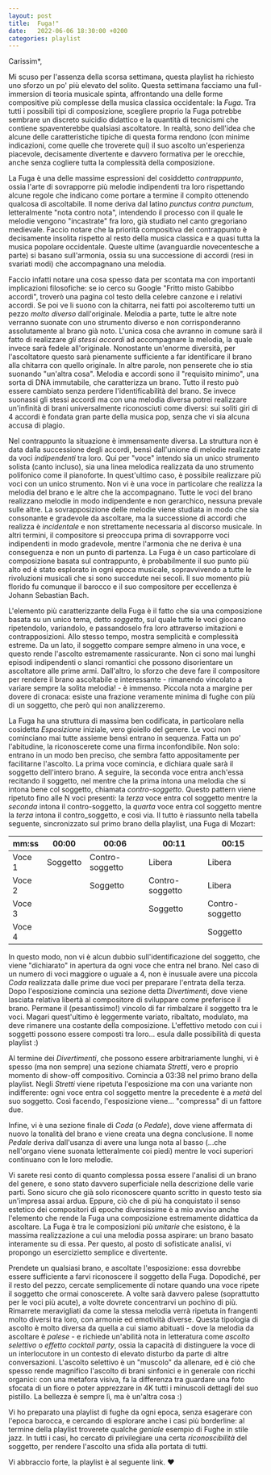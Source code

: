 ```yaml
---
layout: post
title:  Fuga!"
date:   2022-06-06 18:30:00 +0200
categories: playlist
---
```


Carissim*,

Mi scuso per l'assenza della scorsa settimana, questa playlist ha richiesto uno sforzo un po' più elevato del solito. 
Questa settimana facciamo una full-immersion di teoria musicale spinta, affrontando una delle forme compositive più complesse della musica classica occidentale: la *Fuga*.
Tra tutti i possibili tipi di composizione, scegliere proprio la Fuga potrebbe sembrare un discreto suicidio didattico e la quantità di tecnicismi che contiene spaventerebbe qualsiasi ascoltatore. 
In realtà, sono dell'idea che alcune delle caratteristiche tipiche di questa forma rendono (con minime indicazioni, come quelle che troverete qui) il suo ascolto un'esperienza piacevole, decisamente divertente e davvero formativa per le orecchie, anche senza cogliere tutta la complessità della composizione.

La Fuga è una delle massime espressioni del cosiddetto *contrappunto*, ossia l'arte di sovrapporre più melodie indipendenti tra loro rispettando alcune regole che indicano come portare a termine il compito ottenendo qualcosa di ascoltabile. 
Il nome deriva dal latino _punctus contra punctum_, letteralmente "nota contro nota", intendendo il processo con il quale le melodie vengono "incastrate" fra loro, già studiato nel canto gregoriano medievale. 
Faccio notare che la priorità compositiva del contrappunto è decisamente insolita rispetto al resto della musica classica e a quasi tutta la musica popolare occidentale. 
Queste ultime (avanguardie novecentesche a parte) si basano sull'armonia, ossia su una successione di accordi (resi in svariati modi) che accompagnano una melodia. 

Faccio infatti notare una cosa spesso data per scontata ma con importanti implicazioni filosofiche: se io cerco su Google "Fritto misto Gabibbo accordi", troverò una pagina col testo della celebre canzone e i relativi accordi. Se poi ve li suono con la chitarra, nei fatti poi ascolteremo tutti un pezzo *molto diverso* dall'originale. 
Melodia a parte, tutte le altre note verranno suonate con uno strumento diverso e non corrisponderanno assolutamente al brano già noto. L'unica cosa che avranno in comune sarà il fatto di realizzare _gli stessi accordi_ ad accompagnare la melodia, la quale invece sarà fedele all'originale. 
Nonostante un'enorme diversità, per l'ascoltatore questo sarà pienamente sufficiente a far identificare il brano alla chitarra con quello originale. 
In altre parole, non penserete che io stia suonando "un'altra cosa". Melodia e accordi sono il "requisito minimo", una sorta di DNA immutabile, che caratterizza un brano. Tutto il resto può essere cambiato senza perdere l'identificabilità del brano.
Se invece suonassi gli stessi accordi ma con una melodia diversa potrei realizzare un'infinità di brani universalmente riconosciuti come diversi: sui soliti giri di 4 accordi è fondata gran parte della musica pop, senza che vi sia alcuna accusa di plagio.

Nel contrappunto la situazione è immensamente diversa. La struttura non è data dalla successione degli accordi, bensì dall'unione di melodie realizzate da voci _indipendenti_ tra loro.
Qui per "voce" intendo sia un unico strumento solista (canto incluso), sia una linea melodica realizzata da uno strumento polifonico come il pianoforte. In quest'ultimo caso, è possibile realizzare più voci con un unico strumento.
Non vi è una voce in particolare che realizza la melodia del brano e le altre che la accompagnano. Tutte le voci del brano realizzano melodie in modo indipendente e non gerarchico, nessuna prevale sulle altre.
La sovrapposizione delle melodie viene studiata in modo che sia consonante e gradevole da ascoltare, ma la successione di accordi che realizza è _incidentale_ e non strettamente necessaria al discorso musicale. In altri termini, il compositore si preoccupa prima di sovrapporre voci indipendenti in modo gradevole, mentre l'armonia che ne deriva è una conseguenza e non un punto di partenza.
La Fuga è un caso particolare di composizione basata sul contrappunto, è probabilmente il suo punto più alto ed è stato esplorato in ogni epoca musicale, sopravvivendo a tutte le rivoluzioni musicali che si sono succedute nei secoli. Il suo momento più florido fu comunque il barocco e il suo compositore per eccellenza è Johann Sebastian Bach.

L'elemento più caratterizzante della Fuga è il fatto che sia una composizione basata su un unico tema, detto _soggetto_, sul quale tutte le voci giocano ripetendolo, variandolo, e passandoselo fra loro attraverso imitazioni e contrapposizioni. Allo stesso tempo, mostra semplicità e complessità estreme. Da un lato, il soggetto compare sempre almeno in una voce, e questo rende l'ascolto estremamente rassicurante. Non ci sono mai lunghi episodi indipendenti o slanci romantici che possono disorientare un ascoltatore alle prime armi. Dall'altro, lo sforzo che deve fare il compositore per rendere il brano ascoltabile e interessante - rimanendo vincolato a variare sempre la solita melodia! - è immenso. Piccola nota a margine per dovere di cronaca: esiste una frazione veramente minima di fughe con più di un soggetto, che però qui non analizzeremo.

La Fuga ha una struttura di massima ben codificata, in particolare nella cosidetta _Esposizione_ iniziale, vero gioiello del genere. Le voci non cominciano mai tutte assieme bensì entrano in sequenza. Fatta un po' l'abitudine, la riconoscerete come una firma inconfondibile. Non solo: entrano in un modo ben preciso, che sembra fatto appositamente per facilitarne l'ascolto. La prima voce comincia, e dichiara quale sarà il soggetto dell'intero brano. A seguire, la seconda voce entra anch'essa recitando il soggetto, nel mentre che la prima intona una melodia che si intona bene col soggetto, chiamata _contro-soggetto_. Questo pattern viene ripetuto fino alle N voci presenti: la _terza_ voce entra col soggetto mentre la _seconda_ intona il contro-soggetto, la _quarta_ voce entra col soggetto mentre la _terza_ intona il contro_soggetto, e così via. Il tutto è riassunto nella tabella seguente, sincronizzato sul primo brano della playlist, una Fuga di Mozart:

| mm:ss | 00:00 | 00:06 | 00:11 | 00:15 | 
|------  | ------   | ------          | ------          |------           |
| Voce 1 | Soggetto | Contro-soggetto | Libera          | Libera          |
| Voce 2 |          | Soggetto        | Contro-soggetto | Libera          |
| Voce 3 |          |                 | Soggetto        | Contro-soggetto |
| Voce 4 |          |                 |                 | Soggetto        |

In questo modo, non vi è alcun dubbio sull'identificazione del soggetto, che viene "dichiarato" in apertura da ogni voce che entra nel brano. Nel caso di un numero di voci maggiore o uguale a 4, non è inusuale avere una piccola _Coda_ realizzata dalle prime due voci per preparare l'entrata della terza.
Dopo l'esposizione comincia una sezione detta _Divertimenti_, dove viene lasciata relativa libertà al compositore di sviluppare come preferisce il brano. Permane il (pesantissimo!) vincolo di far rimbalzare il soggetto tra le voci. Magari quest'ultimo è leggermente variato, ribaltato, modulato, ma deve rimanere una costante della composizione. L'effettivo metodo con cui i soggetti possono essere composti tra loro... esula dalle possibilità di questa playlist :)

Al termine dei _Divertimenti_, che possono essere arbitrariamente lunghi, vi è spesso (ma non sempre) una sezione chiamata _Stretti_, vero e proprio momento di show-off compositivo. Comincia a 03:38 nel primo brano della playlist. Negli _Stretti_ viene ripetuta l'esposizione ma con una variante non indifferente: ogni voce entra col soggetto mentre la precedente è a _metà_ del suo soggetto. Così facendo, l'esposizione viene... "compressa" di un fattore due.

Infine, vi è una sezione finale di _Coda_ (o _Pedale_), dove viene affermata di nuovo la tonalità del brano e viene creata una degna conclusione. Il nome _Pedale_ deriva dall'usanza di avere una lunga nota al basso (...che nell'organo viene suonata letteralmente coi piedi) mentre le voci superiori continuano con le loro melodie.

Vi sarete resi conto di quanto complessa possa essere l'analisi di un brano del genere, e sono stato davvero superficiale nella descrizione delle varie parti. Sono sicuro che già solo riconoscere quanto scritto in questo testo sia un'impresa assai ardua.
Eppure, ciò che di più ha conquistato il senso estetico dei compositori di epoche diversissime è a mio avviso anche l'elemento che rende la Fuga una composizione estremamente didattica da ascoltare. La Fuga è tra le composizioni più _unitarie_ che esistono, è la massima realizzazione a cui una melodia possa aspirare: un brano basato interamente su di essa. Per questo, al posto di sofisticate analisi, vi propongo un esercizietto semplice e divertente.

Prendete un qualsiasi brano, e ascoltate l'esposizione: essa dovrebbe essere sufficiente a farvi riconoscere il soggetto della Fuga.
Dopodiché, per il resto del pezzo, cercate semplicemente di notare quando una voce ripete il soggetto che ormai conoscerete. A volte sarà davvero palese (soprattutto per le voci più acute), a volte dovrete concentrarvi un pochino di più. Rimarrete meravigliati da come la stessa melodia verrà ripetuta in frangenti molto diversi tra loro, con armonie ed emotività diverse. Questa tipologia di ascolto è molto diversa da quella a cui siamo abituati - dove la melodia da ascoltare è _palese_ - e richiede un'abilità nota in letteratura come _ascolto selettivo_ o _effetto cocktail party_, ossia la capacità di distinguere la voce di un interlocutore in un contesto di elevato disturbo da parte di altre conversazioni. L'ascolto selettivo è un "muscolo" da allenare, ed è ciò che spesso rende magnifico l'ascolto di brani sinfonici e in generale con ricchi organici: con una metafora visiva, fa la differenza tra guardare una foto sfocata di un fiore o poter apprezzare in 4K tutti i minuscoli dettagli del suo pistillo. La bellezza è sempre lì, ma è un'altra cosa :)

Vi ho preparato una playlist di fughe da ogni epoca, senza esagerare con l'epoca barocca, e cercando di esplorare anche i casi più borderline: al termine della playlist troverete qualche _geniale_ esempio di Fughe in stile jazz. In tutti i casi, ho cercato di privilegiare una certa _riconoscibilità_ del soggetto, per rendere l'ascolto una sfida alla portata di tutti.

Vi abbraccio forte, la playlist è al seguente link. ❤️
